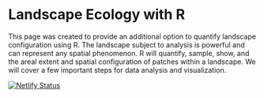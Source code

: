 # Landscape Ecology with R
This page was created to provide an additional option to quantify landscape configuration using R. The landscape subject to analysis is powerful and can represent any spatial phenomenon. R will quantify, sample, show, and the areal extent and spatial configuration of patches within a landscape. We will cover a few important steps for data analysis and visualization.

[![Netlify Status](https://api.netlify.com/api/v1/badges/d771a5ee-b5f3-44fa-b1f9-c282e14ef9ea/deploy-status)](https://app.netlify.com/sites/bnu-landscape-ecology/deploys)
